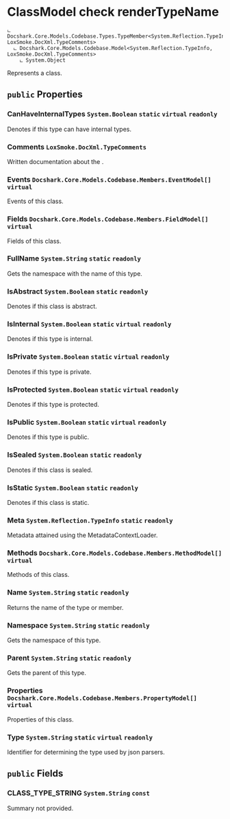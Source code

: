 # ClassModel check renderTypeName

```
ட Docshark.Core.Models.Codebase.Types.TypeMember<System.Reflection.TypeInfo, LoxSmoke.DocXml.TypeComments>
  ட Docshark.Core.Models.Codebase.Model<System.Reflection.TypeInfo, LoxSmoke.DocXml.TypeComments>
    ட System.Object
```

Represents a class.

## `public` Properties

### CanHaveInternalTypes <code title="comments here">System.Boolean</code> `static` `virtual` `readonly`

Denotes if this type can have internal types.

### Comments <code title="comments here">LoxSmoke.DocXml.TypeComments</code>

Written documentation about the <see cref="P:Docshark.Core.Models.Codebase.Model`2.Meta" />.

### Events <code title="comments here">Docshark.Core.Models.Codebase.Members.EventModel[]</code> `virtual`

Events of this class.

### Fields <code title="comments here">Docshark.Core.Models.Codebase.Members.FieldModel[]</code> `virtual`

Fields of this class.

### FullName <code title="comments here">System.String</code> `static` `readonly`

Gets the namespace with the name of this type.

### IsAbstract <code title="comments here">System.Boolean</code> `static` `readonly`

Denotes if this class is abstract.

### IsInternal <code title="comments here">System.Boolean</code> `static` `virtual` `readonly`

Denotes if this type is internal.

### IsPrivate <code title="comments here">System.Boolean</code> `static` `virtual` `readonly`

Denotes if this type is private.

### IsProtected <code title="comments here">System.Boolean</code> `static` `virtual` `readonly`

Denotes if this type is protected.

### IsPublic <code title="comments here">System.Boolean</code> `static` `virtual` `readonly`

Denotes if this type is public.

### IsSealed <code title="comments here">System.Boolean</code> `static` `readonly`

Denotes if this class is sealed.

### IsStatic <code title="comments here">System.Boolean</code> `static` `readonly`

Denotes if this class is static.

### Meta <code title="comments here">System.Reflection.TypeInfo</code> `static` `readonly`

Metadata attained using the MetadataContextLoader.

### Methods <code title="comments here">Docshark.Core.Models.Codebase.Members.MethodModel[]</code> `virtual`

Methods of this class.

### Name <code title="comments here">System.String</code> `static` `readonly`

Returns the name of the type or member.

### Namespace <code title="comments here">System.String</code> `static` `readonly`

Gets the namespace of this type.

### Parent <code title="comments here">System.String</code> `static` `readonly`

Gets the parent of this type.

### Properties <code title="comments here">Docshark.Core.Models.Codebase.Members.PropertyModel[]</code> `virtual`

Properties of this class.

### Type <code title="comments here">System.String</code> `static` `virtual` `readonly`

Identifier for determining the type used by json parsers.



## `public` Fields

### CLASS_TYPE_STRING <code title="comments here">System.String</code> `const`

Summary not provided.